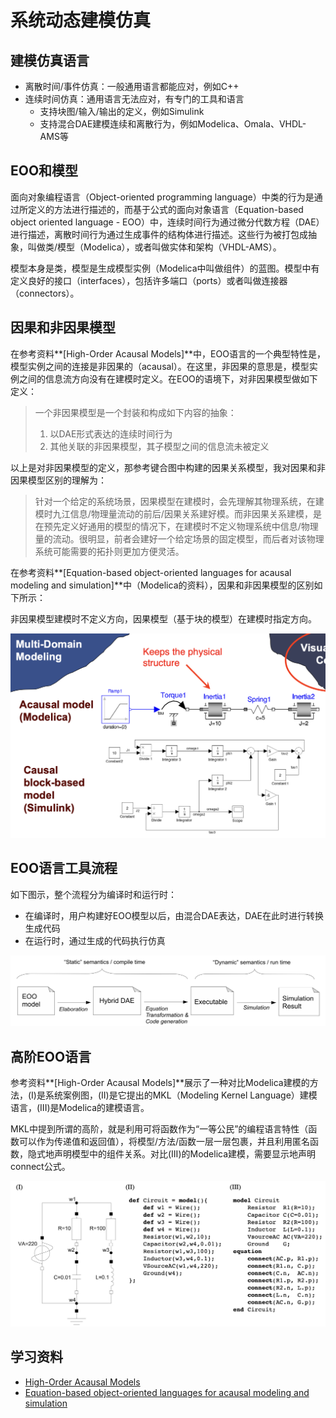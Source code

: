 # 系统动态建模仿真



## 建模仿真语言

- 离散时间/事件仿真：一般通用语言都能应对，例如C++
- 连续时间仿真：通用语言无法应对，有专门的工具和语言
  - 支持块图/输入/输出的定义，例如Simulink
  - 支持混合DAE建模连续和离散行为，例如Modelica、Omala、VHDL-AMS等

## EOO和模型

面向对象编程语言（Object-oriented programming language）中类的行为是通过所定义的方法进行描述的，而基于公式的面向对象语言（Equation-based object oriented language - EOO）中，连续时间行为通过微分代数方程（DAE）进行描述，离散时间行为通过生成事件的结构体进行描述。这些行为被打包成抽象，叫做类/模型（Modelica），或者叫做实体和架构（VHDL-AMS）。

模型本身是类，模型是生成模型实例（Modelica中叫做组件）的蓝图。模型中有定义良好的接口（interfaces），包括许多端口（ports）或者叫做连接器（connectors）。



## 因果和非因果模型

在参考资料**[High-Order Acausal Models]**中，EOO语言的一个典型特性是，模型实例之间的连接是非因果的（acausal）。在这里，非因果的意思是，模型实例之间的信息流方向没有在建模时定义。在EOO的语境下，对非因果模型做如下定义：

> 一个非因果模型是一个封装和构成如下内容的抽象：
>
> 1. 以DAE形式表达的连续时间行为
> 2. 其他关联的非因果模型，其子模型之间的信息流未被定义

以上是对非因果模型的定义，那参考键合图中构建的因果关系模型，我对因果和非因果模型区别的理解为：

> 针对一个给定的系统场景，因果模型在建模时，会先理解其物理系统，在建模时九江信息/物理量流动的前后/因果关系建好模。而非因果关系建模，是在预先定义好通用的模型的情况下，在建模时不定义物理系统中信息/物理量的流动。很明显，前者会建好一个给定场景的固定模型，而后者对该物理系统可能需要的拓扑则更加方便灵活。

在参考资料**[Equation-based object-oriented languages for acausal modeling and simulation]**中（Modelica的资料），因果和非因果模型的区别如下所示：

非因果模型建模时不定义方向，因果模型（基于块的模型）在建模时指定方向。

![causal-acausal](./assets/causal-acausal.png)

## EOO语言工具流程

如下图示，整个流程分为编译时和运行时：

- 在编译时，用户构建好EOO模型以后，由混合DAE表达，DAE在此时进行转换生成代码
- 在运行时，通过生成的代码执行仿真



![eoo-lan](./assets/eoo-lan.png)

## 高阶EOO语言

参考资料**[High-Order Acausal Models]**展示了一种对比Modelica建模的方法，(I)是系统案例图，(II)是它提出的MKL（Modeling Kernel Language）建模语言，(III)是Modelica的建模语言。

MKL中提到所谓的高阶，就是利用可将函数作为“一等公民”的编程语言特性（函数可以作为传递值和返回值），将模型/方法/函数一层一层包裹，并且利用匿名函数，隐式地声明模型中的组件关系。对比(III)的Modelica建模，需要显示地声明connect公式。

![high-order](./assets/high-order.png)

## 学习资料

- [High-Order Acausal Models](https://ep.liu.se/ecp/029/007/ecp08029007.pdf#:~:text=An%20acausal%20model%20is%20an%20abstraction%20that%20encapsulates,where%20the%20direc-%20tionof%20information%EF%AC%82ow%20betweensub-modelsis%20notspec-%20i%EF%AC%81ed.)
- [Equation-based object-oriented languages for acausal modeling and simulation](https://ptolemy.berkeley.edu/projects/embedded/eecsx44/lectures/Spring2013/modelica-dae-part-1.pdf)